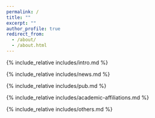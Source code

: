 ```yaml
---
permalink: /
title: ""
excerpt: ""
author_profile: true
redirect_from: 
  - /about/
  - /about.html
---
```


<span class='anchor' id='about-me'></span>
{% include_relative includes/intro.md %}

{% include_relative includes/news.md %}

{% include_relative includes/pub.md %}

{% include_relative includes/academic-affiliations.md %}

{% include_relative includes/others.md %}

